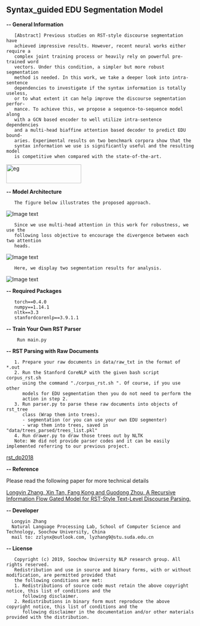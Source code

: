 ## Syntax_guided EDU Segmentation Model

<b>-- General Information</b>
```
   [Abstract] Previous studies on RST-style discourse segmentation have
   achieved impressive results. However, recent neural works either require a
   complex joint training process or heavily rely on powerful pre-trained word
   vectors. Under this condition, a simpler but more robust segmentation
   method is needed. In this work, we take a deeper look into intra-sentence
   dependencies to investigate if the syntax information is totally useless,
   or to what extent it can help improve the discourse segmentation perfor-
   mance. To achieve this, we propose a sequence-to-sequence model along
   with a GCN based encoder to well utilize intra-sentence dependencies
   and a multi-head biaffine attention based decoder to predict EDU bound-
   aries. Experimental results on two benchmark corpora show that the
   syntax information we use is significantly useful and the resulting model
   is competitive when compared with the state-of-the-art.
```
<img src="https://github.com/NLP-Discourse-SoochowU/segmenter2020/blob/master/data/img/eg.png" width="200" height="50" alt="eg"/><br/>

<b>-- Model Architecture</b>
```
   The figure below illustrates the proposed approach.
```
![Image text](https://github.com/NLP-Discourse-SoochowU/segmenter2020/blob/master/data/img/model.png)
```
   Since we use multi-head attention in this work for robustness, we use the
   following loss objective to encourage the divergence between each two attention
   heads.
```
![Image text](https://github.com/NLP-Discourse-SoochowU/segmenter2020/blob/master/data/img/loss.png)
```
   Here, we display two segmentation results for analysis.
```
![Image text](https://github.com/NLP-Discourse-SoochowU/segmenter2020/blob/master/data/img/ana.png)

<b>-- Required Packages</b>
```
   torch==0.4.0
   numpy==1.14.1
   nltk==3.3
   stanfordcorenlp==3.9.1.1
```

<b>-- Train Your Own RST Parser</b>
```
    Run main.py

```

<b>-- RST Parsing with Raw Documents</b>
```
   1. Prepare your raw documents in data/raw_txt in the format of *.out
   2. Run the Stanford CoreNLP with the given bash script corpus_rst.sh
      using the command "./corpus_rst.sh ". Of course, if you use other
      models for EDU segmentation then you do not need to perform the
      action in step 2.
   3. Run parser.py to parse these raw documents into objects of rst_tree
      class (Wrap them into trees).
      - segmentation (or you can use your own EDU segmenter)
      - wrap them into trees, saved in "data/trees_parsed/trees_list.pkl"
   4. Run drawer.py to draw those trees out by NLTK
   Note: We did not provide parser codes and it can be easily implemented referring to our previous project.
```
[rst_dp2018](https://github.com/NLP-Discourse-SoochowU/rst_dp2018)

<b>-- Reference</b>

   Please read the following paper for more technical details

   [Longyin Zhang, Xin Tan, Fang Kong and Guodong Zhou, A Recursive Information Flow Gated Model for RST-Style Text-Level Discourse Parsing.](http://tcci.ccf.org.cn/conference/2019/papers/119.pdf)

<b>-- Developer</b>
```
  Longyin Zhang
  Natural Language Processing Lab, School of Computer Science and Technology, Soochow University, China
  mail to: zzlynx@outlook.com, lyzhang9@stu.suda.edu.cn

```

<b>-- License</b>
```
   Copyright (c) 2019, Soochow University NLP research group. All rights reserved.
   Redistribution and use in source and binary forms, with or without modification, are permitted provided that
   the following conditions are met:
   1. Redistributions of source code must retain the above copyright notice, this list of conditions and the
      following disclaimer.
   2. Redistributions in binary form must reproduce the above copyright notice, this list of conditions and the
      following disclaimer in the documentation and/or other materials provided with the distribution.
```
